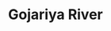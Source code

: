 ---
title: "Gojariya River"
title_bn: "গজারিয়া নদী"
description: "It originated from the Tripura and joined the Kahur River after passing Chagolnaiya in Feni, Gojariya, Talbariya and Doulatpur."
---